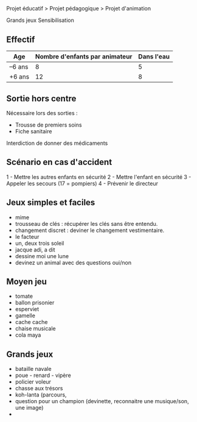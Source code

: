 ##

Projet éducatif > Projet pédagogique > Projet d'animation

Grands jeux
Sensibilisation 

## Effectif

| Age | Nombre d'enfants par animateur | Dans l'eau |
|---|---|---|
| –6 ans | 8 | 5 |
| +6  ans | 12 | 8 |

## Sortie hors centre

Nécessaire lors des sorties : 

* Trousse de premiers soins
* Fiche sanitaire

Interdiction de donner des médicaments

## Scénario en cas d'accident

1 - Mettre les autres enfants en sécurité
2 - Mettre l'enfant en sécurité
3 - Appeler les secours (17 = pompiers)
4 - Prévenir le directeur

## Jeux simples et faciles

* mime
* trousseau de clés : récupérer les clés sans être entendu.
* changement discret : deviner le changement vestimentaire.
* le facteur
* un, deux trois soleil
* jacque adi, a dit 
* dessine moi une lune
* devinez un animal avec des questions oui/non

## Moyen jeu

* tomate
* ballon prisonier
* esperviet
* gamelle
* cache cache
* chaise musicale
* cola maya

## Grands jeux

* bataille navale
* poue - renard - vipère
* policier voleur
* chasse aux trésors
* koh-lanta (parcours, 
* question pour un champion (devinette, reconnaitre une musique/son, une image)
*
